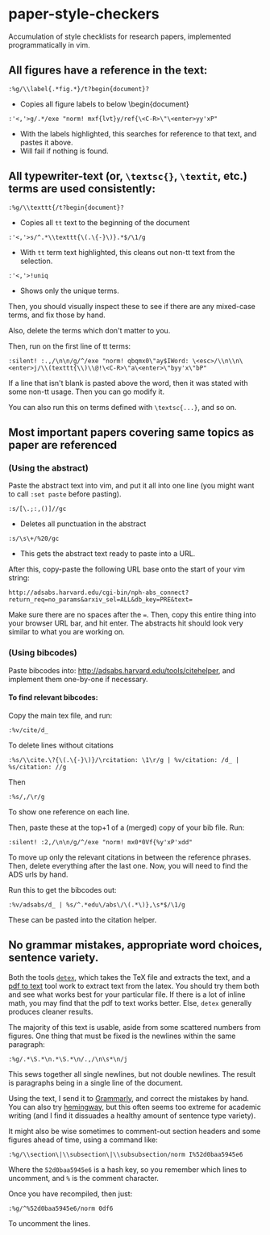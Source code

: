 # paper-style-checkers
Accumulation of style checklists for research papers, implemented programmatically in vim.

## All figures have a reference in the text:
```
:%g/\\label{.*fig.*}/t?begin{document}?
```
- Copies all figure labels to below \begin{document}
```
:'<,'>g/.*/exe "norm! mxf{lvt}y/ref{\<C-R>\"\<enter>yy'xP"
```
- With the labels highlighted, this searches for reference to that text, and pastes it above.
- Will fail if nothing is found.

## All typewriter-text (or, `\textsc{}`, `\textit`, etc.) terms are used consistently:

```
:%g/\\texttt{/t?begin{document}?
```
- Copies all `tt` text to the beginning of the document

```
:'<,'>s/^.*\\texttt{\(.\{-}\)}.*$/\1/g
```
- With `tt` term text highlighted, this cleans out non-tt text from the selection.

`:'<,'>!uniq`
- Shows only the unique terms.

Then, you should visually inspect these to see if there are any mixed-case terms, and fix those by hand.

Also, delete the terms which don't matter to you.

Then, run on the first line of tt terms:
```
:silent! :.,/\n\n/g/^/exe "norm! qbqmx0\"ay$IWord: \<esc>/\\n\\n\<enter>j/\\(texttt{\\)\\@!\<C-R>\"a\<enter>\"byy'x\"bP"
```
If a line that isn't blank is pasted above the word, then it was stated with some non-tt usage. Then you can go modify it.

You can also run this on terms defined with `\textsc{...}`, and so on.

## Most important papers covering same topics as paper are referenced

### (Using the abstract)

Paste the abstract text into vim, and put it all into one line (you might want to call `:set paste` before pasting).

`:s/[\.;:,()]//gc`
- Deletes all punctuation in the abstract

`:s/\s\+/%20/gc`
- This gets the abstract text ready to paste into a URL.

After this, copy-paste the following URL base onto the start of your vim string:

`http://adsabs.harvard.edu/cgi-bin/nph-abs_connect?return_req=no_params&arxiv_sel=ALL&db_key=PRE&text=`

Make sure there are no spaces after the `=`. Then, copy this entire thing into your browser URL bar, and hit enter. The abstracts
hit should look very similar to what you are working on.

### (Using bibcodes)

Paste bibcodes into: http://adsabs.harvard.edu/tools/citehelper, and implement them one-by-one if necessary.

#### To find relevant bibcodes:

Copy the main tex file, and run:

```
:%v/cite/d_
```
To delete lines without citations

```
:%s/\\cite.\?{\(.\{-}\)}/\rcitation: \1\r/g | %v/citation: /d_ | %s/citation: //g 
```

Then

```
:%s/,/\r/g
```

To show one reference on each line.

Then, paste these at the top+1 of a (merged) copy of your bib file. Run:

```
:silent! :2,/\n\n/g/^/exe "norm! mx0*0Vf{%y'xP'xdd"
```

To move up only the relevant citations in between the reference phrases. Then, delete everything after the last one. Now, you will need to find the ADS urls by hand.

Run this to get the bibcodes out:
```
:%v/adsabs/d_ | %s/^.*edu\/abs\/\(.*\)},\s*$/\1/g
```
These can be pasted into the citation helper.

## No grammar mistakes, appropriate word choices, sentence variety.

Both the tools [`detex`](https://www.ctan.org/tex-archive/support/detex?lang=en), which takes the TeX file and extracts the text, and a [pdf to text](http://pdftotext.com/) tool work to extract text from the latex. You should try them both and see what
works best for your particular file. If there is a lot of inline math, you may find that the pdf to text works better.
Else, `detex` generally produces cleaner results.

The majority of this text is usable, aside from some scattered numbers from figures. One thing that must be fixed is the newlines within the same paragraph:

```
:%g/.*\S.*\n.*\S.*\n/.,/\n\s*\n/j
```

This sews together all single newlines, but not double newlines. The result is paragraphs being in a single line of the document.

Using the text, I send it to [Grammarly](https://app.grammarly.com/), and correct the mistakes by hand. You can
also try [hemingway](http://www.hemingwayapp.com/), but this often seems too extreme
for academic writing (and I find it dissuades a healthy amount of sentence type variety).

It might also be wise sometimes to comment-out section headers and some figures ahead of time, using a command like:
```
:%g/\\section\|\\subsection\|\\subsubsection/norm I%52d0baa5945e6
```
Where the `52d0baa5945e6` is a hash key, so you remember which lines to uncomment, and `%` is the comment character.

Once you have recompiled, then just:
```
:%g/^%52d0baa5945e6/norm 0df6
```

To uncomment the lines.


